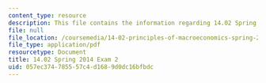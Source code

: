 ```yaml
---
content_type: resource
description: This file contains the information regarding 14.02 Spring 2014 Exam 2.
file: null
file_location: /coursemedia/14-02-principles-of-macroeconomics-spring-2014/057ec374785557c4d1689d0dc16bfbdc_MIT14_02S14_Exam2_S12.pdf
file_type: application/pdf
resourcetype: Document
title: 14.02 Spring 2014 Exam 2
uid: 057ec374-7855-57c4-d168-9d0dc16bfbdc
---
```

